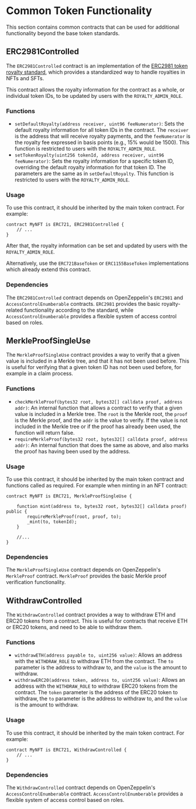# Common Token Functionality

This section contains common contracts that can be used for additional functionality beyond the base token standards.

## ERC2981Controlled

The `ERC2981Controlled` contract is an implementation of the [ERC2981 token royalty standard](https://eips.ethereum.org/EIPS/eip-2981), which provides a standardized way to handle royalties in NFTs and SFTs.

This contract allows the royalty information for the contract as a whole, or individual token IDs, to be updated by users with the `ROYALTY_ADMIN_ROLE`.

### Functions

* `setDefaultRoyalty(address receiver, uint96 feeNumerator)`: Sets the default royalty information for all token IDs in the contract. The `receiver` is the address that will receive royalty payments, and the `feeNumerator` is the royalty fee expressed in basis points (e.g., 15% would be 1500). This function is restricted to users with the `ROYALTY_ADMIN_ROLE`.
* `setTokenRoyalty(uint256 tokenId, address receiver, uint96 feeNumerator)`: Sets the royalty information for a specific token ID, overriding the default royalty information for that token ID. The parameters are the same as in `setDefaultRoyalty`. This function is restricted to users with the `ROYALTY_ADMIN_ROLE`.

### Usage

To use this contract, it should be inherited by the main token contract. For example:

```solidity
contract MyNFT is ERC721, ERC2981Controlled {
    // ...
}
```

After that, the royalty information can be set and updated by users with the `ROYALTY_ADMIN_ROLE`.

Alternatively, use the `ERC721BaseToken` or `ERC1155BaseToken` implementations which already extend this contract.

### Dependencies

The `ERC2981Controlled` contract depends on OpenZeppelin's `ERC2981` and `AccessControlEnumberable` contracts. `ERC2981` provides the basic royalty-related functionality according to the standard, while `AccessControlEnumberable` provides a flexible system of access control based on roles.

## MerkleProofSingleUse

The `MerkleProofSingleUse` contract provides a way to verify that a given value is included in a Merkle tree, and that it has not been used before.
This is useful for verifying that a given token ID has not been used before, for example in a claim process.

### Functions

* `checkMerkleProof(bytes32 root, bytes32[] calldata proof, address addr)`: An internal function that allows a contract to verify that a given value is included in a Merkle tree. The `root` is the Merkle root, the `proof` is the Merkle proof, and the `addr` is the value to verify. If the value is not included in the Merkle tree or if the proof has already been used, the function will return false.
* `requireMerkleProof(bytes32 root, bytes32[] calldata proof, address addr)`: An internal function that does the same as above, and also marks the proof has having been used by the address.

### Usage

To use this contract, it should be inherited by the main token contract and functions called as required. For example when minting in an NFT contract:

```solidity
contract MyNFT is ERC721, MerkleProofSingleUse {
    
    function mint(address to, bytes32 root, bytes32[] calldata proof) public {
        requireMerkleProof(root, proof, to);
        _mint(to, tokenId);
    }

    //...
}
```

### Dependencies

The `MerkleProofSingleUse` contract depends on OpenZeppelin's `MerkleProof` contract. `MerkleProof` provides the basic Merkle proof verification functionality.

## WithdrawControlled

The `WithdrawControlled` contract provides a way to withdraw ETH and ERC20 tokens from a contract. This is useful for contracts that receive ETH or ERC20 tokens, and need to be able to withdraw them.

### Functions

* `withdrawETH(address payable to, uint256 value)`: Allows an address with the `WITHDRAW_ROLE` to withdraw ETH from the contract. The `to` parameter is the address to withdraw to, and the `value` is the amount to withdraw.
* `withdrawERC20(address token, address to, uint256 value)`: Allows an address with the `WITHDRAW_ROLE` to withdraw ERC20 tokens from the contract. The `token` parameter is the address of the ERC20 token to withdraw, the `to` parameter is the address to withdraw to, and the `value` is the amount to withdraw.

### Usage

To use this contract, it should be inherited by the main token contract. For example:

```solidity
contract MyNFT is ERC721, WithdrawControlled {
    // ...
}
```

### Dependencies

The `WithdrawControlled` contract depends on OpenZeppelin's `AccessControlEnumberable` contract. `AccessControlEnumberable` provides a flexible system of access control based on roles.
